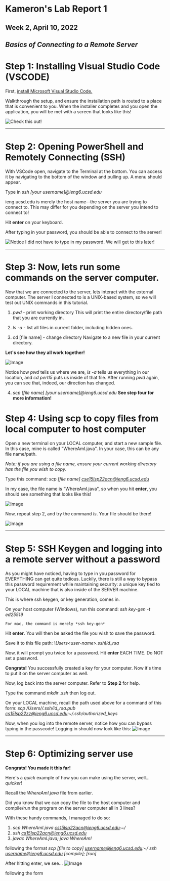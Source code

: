 # Kameron's Lab Report 1
## Week 2, April 10, 2022
## ***Basics of Connecting to a Remote Server***

# **Step 1: Installing Visual Studio Code (VSCODE)**

First, [install Microsoft Visual Studio Code.](https://code.visualstudio.com/download)

Walkthrough the setup, and ensure the installation path is routed to a place that is convenient to you. When the installer completes and you open the application, you will be met with a screen that looks like this!

![Check this out!](VSCODE-LabReport1.png)

***

# **Step 2: Opening PowerShell and Remotely Connecting (SSH)**

With VSCode open, navigate to the Terminal at the bottom. You can access it by navigating to the bottom of the window and pulling up. A menu should appear.

Type in
    *ssh [your username]@ieng6.ucsd.edu*

ieng.ucsd.edu is merely the host name--the server you are trying to connect to. This may differ for you depending on the server you intend to connect to!

Hit **enter** on your keyboard.

After typing in your password, you should be able to connect to the server!

![Notice I did not have to type in my password. We will get to this later!](SSH-LabReport1.png)

***

# **Step 3: Now, lets run some commands on the server computer.**

Now that we are connected to the server, lets interact with the external computer. The server I connected to is a UNIX-based system, so we will test out UNIX commands in this tutorial.

1. *pwd* - print working directory
This will print the entire directory/file path that you are currently in.

2. *ls -a* - list all files in current folder, including hidden ones.

3. cd [file name] - change directory
Navigate to a new file in your current directory. 

**Let's see how they all work together!**

![Image](TestCommands-LabReport1.png)

Notice how *pwd* tells us where we are, *ls -a* tells us everything in our location, and *cd perl15* puts us inside of that file.
After running *pwd* again, you can see that, indeed, our direction has changed.


4. *scp [file name] [your username]@ieng6.ucsd.edu* 
**See step four for more information!**

# **Step 4: Using scp to copy files from local computer to host computer**

Open a new terminal on your LOCAL computer, and start a new sample file. In this case, mine is called "WhereAmI.java". In your case, this can be any file name/path.

*Note: if you are using a file name, ensure your current working directory has the file you wish to copy.*

Type this command: 
*scp [file name] cse15lsp22acn@ieng6.ucsd.edu*

In my case, the file name is "WhereAmI.java", so when you hit **enter**, you should see something that looks like this!

![Image](WhereAmi-LabReport1.png)

Now, repeat step 2, and try the command *ls*. Your file should be there!

![Image](SuccCopy-LabReport1.png)

***

# **Step 5: SSH Keygen and logging into a remote server without a password**

As you might have noticed, having to type in you password for EVERYTHING can get quite tedious. Luckily, there is still a way to bypass this password requirement while maintaining security: a unique key tied to your LOCAL machine that is also inside of the SERVER machine.

This is where ssh keygen, or key generation, comes in.

On your host computer (Windows), run this command:
    *ssh key-gen -t ed25519*

    For mac, the command is merely *ssh key-gen*

Hit **enter**.
You will then be asked the file you wish to save the password. 

Save it to this file path:
*\Users\<user-name>\.ssh\id_rsa*

Now, it will prompt you twice for a password. 
Hit **enter** EACH TIME. Do NOT set a password.

**Congrats!** You successfully created a key for your computer. Now it's time to put it on the server computer as well.

Now, log back into the server computer. Refer to **Step 2** for help.

Type the command
    *mkdir .ssh*
then log out.

On your LOCAL machine, recall the path used above for a command of this form: 
*scp /Users/<user-name>/.ssh/id_rsa.pub cs15lsp22zz@ieng6.ucsd.edu:~/.ssh/authorized_keys*

Now, when you log into the remote server, notice how you can bypass typing in the passcode! Logging in should now look like this:
![Image](LogInNoPW-LabReport1.png)

***

# **Step 6: Optimizing server use**

**Congrats! You made it this far!**

Here's a *quick* example of how you can make using the server, well... *quicker*!

Recall the *WhereAmI.java* file from earlier.

Did you know that we can copy the file to the host computer and compile/run the program on the server computer all in 3 lines?

With these handy commands, I managed to do so:
1. *scp WhereAmI.java cs15lsp22acn@ieng6.ucsd.edu:~/*
2. *ssh cs15lsp22acn@ieng6.ucsd.edu* 
3. *javac WhereAmI.java; java WhereAmI*

following the format
*scp [file to copy] username@ieng6.ucsd.edu:~/*
*ssh username@ieng6.ucsd.edu* 
*[compile]; [run]*

After hitting enter, we see...
![Image](FINAL-LabReport1.png)





following the form








